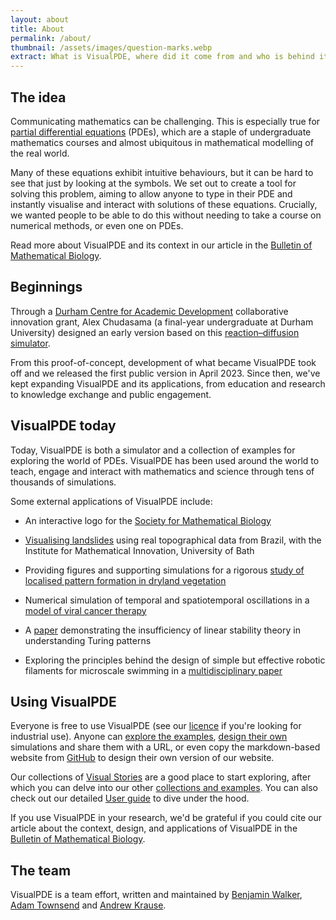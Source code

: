 ```yaml
---
layout: about
title: About
permalink: /about/
thumbnail: /assets/images/question-marks.webp
extract: What is VisualPDE, where did it come from and who is behind it?
---
```


## The idea

Communicating mathematics can be challenging. This is especially true for [partial differential equations](https://en.wikipedia.org/wiki/Partial_differential_equation) (PDEs), which are a staple of undergraduate mathematics courses and almost ubiquitous in mathematical modelling of the real world.

Many of these equations exhibit intuitive behaviours, but it can be hard to see that just by looking at the symbols. We set out to create a tool for solving this problem, aiming to allow anyone to type in their PDE and instantly visualise and interact with solutions of these equations. Crucially, we wanted people to be able to do this without needing to take a course on numerical methods, or even one on PDEs.

Read more about VisualPDE and its context in our article in the [Bulletin of Mathematical Biology](https://doi.org/10.1007/s11538-023-01218-4).

## Beginnings

Through a [Durham Centre for Academic Development](https://www.durham.ac.uk/departments/centres/academic-development/) collaborative innovation grant, Alex Chudasama (a final-year undergraduate at Durham University) designed an early version based on this [reaction–diffusion simulator](https://pmneila.github.io/jsexp/grayscott/).

From this proof-of-concept, development of what became VisualPDE took off and we released the first public version in April 2023. Since then, we've kept expanding VisualPDE and its applications, from education and research to knowledge exchange and public engagement.


## VisualPDE today

Today, VisualPDE is both a simulator and a collection of examples for exploring the world of PDEs. VisualPDE has been used around the world to teach, engage and interact with mathematics and science through tens of thousands of simulations.

Some external applications of VisualPDE include:

- An interactive logo for the [Society for Mathematical Biology](https://smb.org)

- [Visualising landslides](https://imibath.ac.uk/news/landslide-early-warning-system/) using real topographical data from Brazil, with the Institute for Mathematical Innovation, University of Bath

- Providing figures and supporting simulations for a rigorous [study of localised pattern formation in dryland vegetation](https://arxiv.org/abs/2309.02956)

- Numerical simulation of temporal and spatiotemporal oscillations in a [model of viral cancer therapy](https://doi.org/10.1101/2023.12.19.572433)

- A [paper](https://link.springer.com/article/10.1007/s11538-023-01250-4) demonstrating the insufficiency of linear stability theory in understanding Turing patterns

- Exploring the principles behind the design of simple but effective robotic filaments for microscale swimming in a [multidisciplinary paper](https://doi.org/10.48550/arXiv.2402.13844)


## Using VisualPDE

Everyone is free to use VisualPDE (see our [licence](https://github.com/Pecnut/visual-pde/blob/main/LICENSE.md) if you're looking for industrial use). Anyone can [explore the examples](/explore), [design their own](/create) simulations and share them with a URL, or even copy the markdown-based website from [GitHub](https://github.com/Pecnut/visual-pde) to design their own version of our website.

Our collections of [Visual Stories](/visual-stories) are a good place to start exploring, after which you can delve into our other [collections and examples](/explore). You can also check out our detailed [User guide](/user-guide) to dive under the hood.

If you use VisualPDE in your research, we'd be grateful if you could cite our article about the context, design, and applications of VisualPDE in the [Bulletin of Mathematical Biology](https://doi.org/10.1007/s11538-023-01218-4).

## The team

VisualPDE is a team effort, written and maintained by [Benjamin Walker](https://benjaminwalker.info/), [Adam Townsend](https://adamtownsend.com/) and [Andrew Krause](https://www.andrewkrause.org/).

